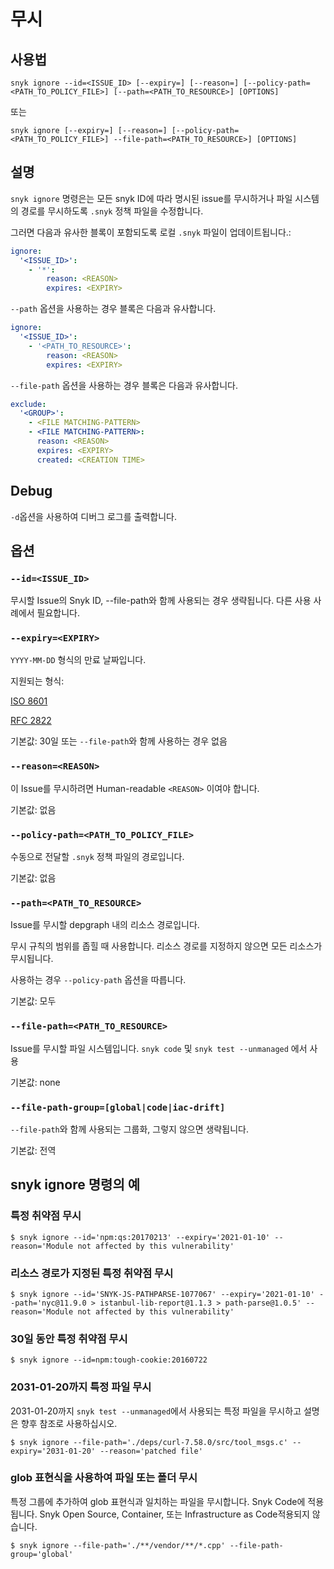 # 무시

## 사용법

`snyk ignore --id=<ISSUE_ID> [--expiry=] [--reason=] [--policy-path=<PATH_TO_POLICY_FILE>] [--path=<PATH_TO_RESOURCE>] [OPTIONS]`

또는

`snyk ignore [--expiry=] [--reason=] [--policy-path=<PATH_TO_POLICY_FILE>] --file-path=<PATH_TO_RESOURCE>] [OPTIONS]`

## 설명

`snyk ignore` 명령은는 모든 snyk ID에 따라 명시된 issue를 무시하거나 파일 시스템의 경로를 무시하도록 `.snyk` 정책 파일을 수정합니다.

그러면 다음과 유사한 블록이 포함되도록 로컬 `.snyk` 파일이 업데이트됩니다.:

```yaml
ignore:
  '<ISSUE_ID>':
    - '*':
        reason: <REASON>
        expires: <EXPIRY>
```

`--path` 옵션을 사용하는 경우 블록은 다음과 유사합니다.

```yaml
ignore:
  '<ISSUE_ID>':
    - '<PATH_TO_RESOURCE>':
        reason: <REASON>
        expires: <EXPIRY>
```

`--file-path` 옵션을 사용하는 경우 블록은 다음과 유사합니다.

```yaml
exclude:
  '<GROUP>':
    - <FILE MATCHING-PATTERN>
    - <FILE MATCHING-PATTERN>:
      reason: <REASON>
      expires: <EXPIRY>
      created: <CREATION TIME>
```

## Debug

`-d`옵션을 사용하여 디버그 로그를 출력합니다.

## 옵션

### `--id=<ISSUE_ID>`

무시할 Issue의 Snyk ID, --file-path와 함께 사용되는 경우 생략됩니다. 다른 사용 사례에서 필요합니다.

### `--expiry=<EXPIRY>`

`YYYY-MM-DD` 형식의 만료 날짜입니다.

지원되는 형식:

[ISO 8601](https://www.iso.org/iso-8601-date-and-time-format.html)

[RFC 2822](https://tools.ietf.org/html/rfc2822)

기본값: 30일 또는 `--file-path`와 함께 사용하는 경우 없음

### `--reason=<REASON>`

이 Issue를 무시하려면 Human-readable `<REASON>` 이여야 합니다.

기본값: 없음

### `--policy-path=<PATH_TO_POLICY_FILE>`

수동으로 전달할 `.snyk` 정책 파일의 경로입니다.

기본값: 없음

### `--path=<PATH_TO_RESOURCE>`

Issue를 무시할 depgraph 내의 리소스 경로입니다.

무시 규칙의 범위를 좁힐 때 사용합니다. 리소스 경로를 지정하지 않으면 모든 리소스가 무시됩니다.

사용하는 경우 `--policy-path` 옵션을 따릅니다.

기본값: 모두

### `--file-path=<PATH_TO_RESOURCE>`

Issue를 무시할 파일 시스템입니다. `snyk code` 및 `snyk test --unmanaged` 에서 사용

기본값: none

### `--file-path-group=[global|code|iac-drift]`

`--file-path`와 함께 사용되는 그룹화, 그렇지 않으면 생략됩니다.

기본값: 전역

## snyk ignore 명령의 예

### 특정 취약점 무시

```
$ snyk ignore --id='npm:qs:20170213' --expiry='2021-01-10' --reason='Module not affected by this vulnerability'
```

### 리소스 경로가 지정된 특정 취약점 무시

```
$ snyk ignore --id='SNYK-JS-PATHPARSE-1077067' --expiry='2021-01-10' --path='nyc@11.9.0 > istanbul-lib-report@1.1.3 > path-parse@1.0.5' --reason='Module not affected by this vulnerability'
```

### 30일 동안 특정 취약점 무시

```
$ snyk ignore --id=npm:tough-cookie:20160722
```

### 2031-01-20까지 특정 파일 무시

2031-01-20까지 `snyk test --unmanaged`에서 사용되는 특정 파일을 무시하고 설명은 향후 참조로 사용하십시오.

```
$ snyk ignore --file-path='./deps/curl-7.58.0/src/tool_msgs.c' --expiry='2031-01-20' --reason='patched file'
```

### glob 표현식을 사용하여 파일 또는 폴더 무시

특정 그룹에 추가하여 glob 표현식과 일치하는 파일을 무시합니다. Snyk Code에 적용됩니다. Snyk Open Source, Container, 또는 Infrastructure as Code적용되지 않습니다.

```
$ snyk ignore --file-path='./**/vendor/**/*.cpp' --file-path-group='global'
```
